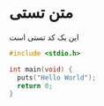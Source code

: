 # متن تستی

این یک کد تستی است
```C
#include <stdio.h>

int main(void) {
  puts("Hello World");
  return 0;
}
```
